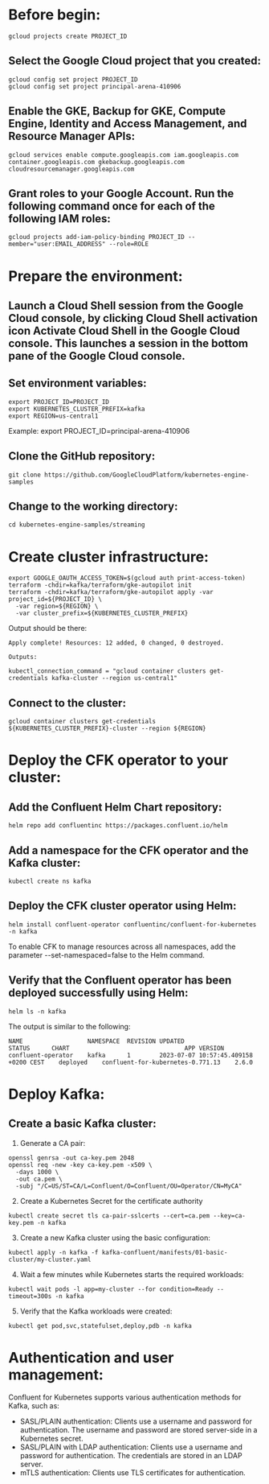 # Before begin:
```
gcloud projects create PROJECT_ID
```
<!-- Replace PROJECT_ID with a name for the Google Cloud project you are creating. -->

## Select the Google Cloud project that you created:
```
gcloud config set project PROJECT_ID
gcloud config set project principal-arena-410906
```
## Enable the GKE, Backup for GKE, Compute Engine, Identity and Access Management, and Resource Manager APIs:
```
gcloud services enable compute.googleapis.com iam.googleapis.com container.googleapis.com gkebackup.googleapis.com cloudresourcemanager.googleapis.com
```
## Grant roles to your Google Account. Run the following command once for each of the following IAM roles: 

 <!-- role/storage.objectViewer, role/logging.logWriter, roles/container.clusterAdmin, role/container.serviceAgent, roles/iam.serviceAccountAdmin, roles/serviceusage.serviceUsageAdmin, roles/iam.serviceAccountAdmin -->
```
gcloud projects add-iam-policy-binding PROJECT_ID --member="user:EMAIL_ADDRESS" --role=ROLE
```
# Prepare the environment:

## Launch a Cloud Shell session from the Google Cloud console, by clicking Cloud Shell activation icon Activate Cloud Shell in the Google Cloud console. This launches a session in the bottom pane of the Google Cloud console.

## Set environment variables:
```
export PROJECT_ID=PROJECT_ID
export KUBERNETES_CLUSTER_PREFIX=kafka
export REGION=us-central1
```
Example: export PROJECT_ID=principal-arena-410906
## Clone the GitHub repository:
```
git clone https://github.com/GoogleCloudPlatform/kubernetes-engine-samples
```
## Change to the working directory:

```
cd kubernetes-engine-samples/streaming
``` 

# Create cluster infrastructure: 
```
export GOOGLE_OAUTH_ACCESS_TOKEN=$(gcloud auth print-access-token)
terraform -chdir=kafka/terraform/gke-autopilot init
terraform -chdir=kafka/terraform/gke-autopilot apply -var project_id=${PROJECT_ID} \
  -var region=${REGION} \
  -var cluster_prefix=${KUBERNETES_CLUSTER_PREFIX}
```

Output should be there:
```
Apply complete! Resources: 12 added, 0 changed, 0 destroyed.

Outputs:

kubectl_connection_command = "gcloud container clusters get-credentials kafka-cluster --region us-central1"
```

## Connect to the cluster:
```
gcloud container clusters get-credentials ${KUBERNETES_CLUSTER_PREFIX}-cluster --region ${REGION}
```

# Deploy the CFK operator to your cluster:

## Add the Confluent Helm Chart repository:

```
helm repo add confluentinc https://packages.confluent.io/helm
```

## Add a namespace for the CFK operator and the Kafka cluster:

```
kubectl create ns kafka
```

## Deploy the CFK cluster operator using Helm:

```
helm install confluent-operator confluentinc/confluent-for-kubernetes -n kafka
```

To enable CFK to manage resources across all namespaces, add the parameter --set-namespaced=false to the Helm command.

## Verify that the Confluent operator has been deployed successfully using Helm:

```
helm ls -n kafka
```

The output is similar to the following:

```
NAME                  NAMESPACE  REVISION UPDATED                                  STATUS      CHART                                APP VERSION
confluent-operator    kafka      1        2023-07-07 10:57:45.409158 +0200 CEST    deployed    confluent-for-kubernetes-0.771.13    2.6.0
```

# Deploy Kafka:
## Create a basic Kafka cluster:

1. Generate a CA pair:
```
openssl genrsa -out ca-key.pem 2048
openssl req -new -key ca-key.pem -x509 \
  -days 1000 \
  -out ca.pem \
  -subj "/C=US/ST=CA/L=Confluent/O=Confluent/OU=Operator/CN=MyCA"
```
2. Create a Kubernetes Secret for the certificate authority
```
kubectl create secret tls ca-pair-sslcerts --cert=ca.pem --key=ca-key.pem -n kafka
```
3. Create a new Kafka cluster using the basic configuration:
```
kubectl apply -n kafka -f kafka-confluent/manifests/01-basic-cluster/my-cluster.yaml
```
4. Wait a few minutes while Kubernetes starts the required workloads:
```
kubectl wait pods -l app=my-cluster --for condition=Ready --timeout=300s -n kafka
```
5. Verify that the Kafka workloads were created:
```
kubectl get pod,svc,statefulset,deploy,pdb -n kafka
```

# Authentication and user management:
Confluent for Kubernetes supports various authentication methods for Kafka, such as:
- SASL/PLAIN authentication: Clients use a username and password for authentication. The username and password are stored server-side in a Kubernetes secret.
- SASL/PLAIN with LDAP authentication: Clients use a username and password for authentication. The credentials are stored in an LDAP server.
- mTLS authentication: Clients use TLS certificates for authentication.